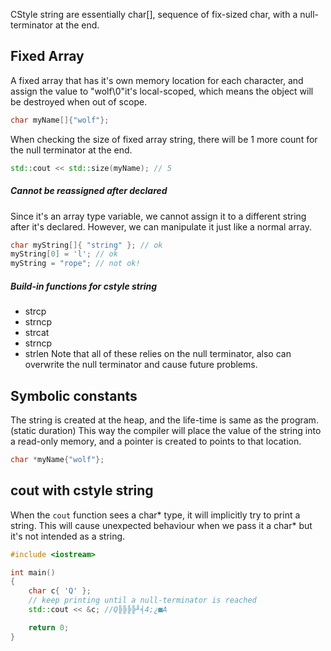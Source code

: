 CStyle string are essentially char[], sequence of fix-sized char, with a null-terminator at the end.
## Fixed Array
A fixed array that has it's own memory location for each character, and assign the value to "wolf\0"it's local-scoped, which means the object will be destroyed when out of scope.

```cpp
char myName[]{"wolf"};
```
When checking the size of fixed array string, there will be 1 more count for the null terminator at the end.

```cpp
std::cout << std::size(myName); // 5
```
 ##### Cannot be reassigned after declared
 Since it's an array type variable, we cannot assign it to a different string after it's declared.
However, we can manipulate it just like a normal array.
```cpp
char myString[]{ "string" }; // ok
myString[0] = 'l'; // ok
myString = "rope"; // not ok!
```

##### Build-in functions for cstyle string
- strcp
- strncp
- strcat
- strncp
- strlen
Note that all of these relies on the null terminator, also can overwrite the null terminator and cause future problems.

## Symbolic constants
The string is created at the heap, and the life-time is same as the program. (static duration)
This way the compiler will place the value of the string into a read-only memory, and a pointer is created to points to that location.

```cpp
char *myName{"wolf"};
```

## cout with cstyle string
When the `cout` function sees a char* type, it will implicitly try to print a string.
This will cause unexpected behaviour when we pass it a char* but it's not intended as a string.
```cpp
#include <iostream>

int main()
{
    char c{ 'Q' };
	// keep printing until a null-terminator is reached
    std::cout << &c; //Q╠╠╠╠╜╡4;¿■A

    return 0;
}
```